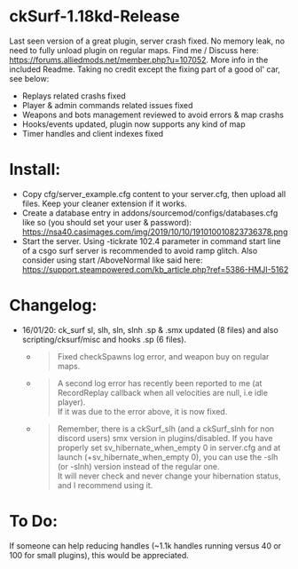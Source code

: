 # ckSurf-1.18kd-Release
  Last seen version of a great plugin, server crash fixed.
  No memory leak, no need to fully unload plugin on regular maps.
  Find me / Discuss here: https://forums.alliedmods.net/member.php?u=107052. More info in the included Readme.
  Taking no credit except the fixing part of a good ol' car, see below:
  - Replays related crashs fixed
  - Player & admin commands related issues fixed
  - Weapons and bots management reviewed to avoid errors & map crashs
  - Hooks/events updated, plugin now supports any kind of map
  - Timer handles and client indexes fixed

# Install:
  - Copy cfg/server_example.cfg content to your server.cfg, then upload all files. Keep your cleaner extension if it works.
  - Create a database entry in addons/sourcemod/configs/databases.cfg like so (you should set your user & password):
  https://nsa40.casimages.com/img/2019/10/10/191010010823736378.png
  - Start the server. Using -tickrate 102.4 parameter in command start line of a csgo surf server is recommended to avoid ramp glitch.
  Also consider using start /AboveNormal like said here: https://support.steampowered.com/kb_article.php?ref=5386-HMJI-5162

# Changelog:
  - 16/01/20: ck_surf sl, slh, sln, slnh .sp & .smx updated (8 files) and also scripting/cksurf/misc and hooks .sp (6 files).
    - > Fixed checkSpawns log error, and weapon buy on regular maps.
    - > A second log error has recently been reported to me (at RecordReplay callback when all velocities are null, i.e idle player).  
    If it was due to the error above, it is now fixed.
    - > Remember, there is a ckSurf_slh (and a ckSurf_slnh for non discord users) smx version in plugins/disabled. 
    If you have properly set sv_hibernate_when_empty 0 in server.cfg and at launch (+sv_hibernate_when_empty 0), you can use the -slh (or -slnh) version instead of the regular one.  
    It will never check and never change your hibernation status, and I recommend using it.

# To Do:
If someone can help reducing handles (~1.1k handles running versus 40 or 100 for small plugins), this would be appreciated.
